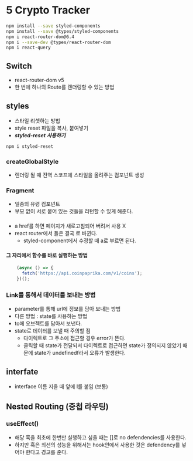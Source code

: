 # 5 Crypto Tracker

```bash
npm install --save styled-components
npm install --save @types/styled-components
npm i react-router-dom@6.4
npm i --save-dev @types/react-router-dom
npm i react-query
```

## Switch

- react-router-dom v5
- 한 번에 하나의 Route를 렌더링할 수 있는 방법

## styles

- 스타일 리셋하는 방법
- style reset 파일을 복사, 붙여넣기
- **_styled-reset 사용하기_**

```bash
npm i styled-reset
```

### createGlobalStyle

- 렌더링 될 때 전역 스코프에 스타일을 올려주는 컴포넌트 생성

### Fragment

- 일종의 유령 컴포넌트
- 부모 없이 서로 붙어 있는 것들을 리턴할 수 있게 해준다.

#### <a></a>

- a href를 하면 페이지가 새로고침되어 버려서 사용 X
- react router에서 <Link></Link>들은 결국 <a></a>로 바뀐다.
  - styled-component에서 수정할 때 a로 부르면 된다.

#### 그 자리에서 함수를 바로 실행하는 방법

```javaScript
    (async () => {
      fetch('https://api.coinpaprika.com/v1/coins');
    })();
```

### Link를 통해서 데이터를 보내는 방법

- parameter를 통해 url에 정보를 담아 보내는 방법
- 다른 방법 : state를 사용하는 방법
- to에 오브젝트를 담아서 보낸다.
- state로 데이터를 보낼 때 주의할 점
  - 다이렉트로 그 주소에 접근할 경우 error가 뜬다.
  - 클릭할 때 state가 전달되서 다이렉트로 접근하면 state가 정의되지 않았기 때문에 state가 undefinedf라서 오류가 발생한다.

## interfate

- interface 이름 지을 때 앞에 I를 붙임 (보통)

## Nested Routing (중첩 라우팅)

### useEffect()

- 해당 훅을 최초에 한번만 실행하고 싶을 때는 []로 no defendencies를 사용한다.
- 하지만 훅은 최선의 성능을 위해서는 hook안에서 사용한 것은 defendency를 넣어야 한다고 경고를 준다.
